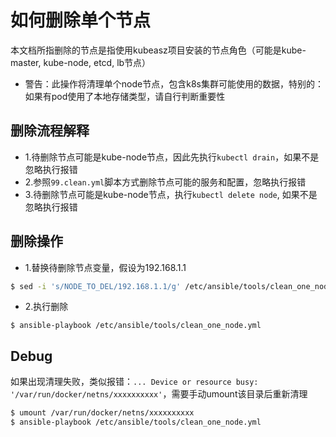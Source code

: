 # 如何删除单个节点

本文档所指删除的节点是指使用kubeasz项目安装的节点角色（可能是kube-master, kube-node, etcd, lb节点）

- 警告：此操作将清理单个node节点，包含k8s集群可能使用的数据，特别的：如果有pod使用了本地存储类型，请自行判断重要性

## 删除流程解释

- 1.待删除节点可能是kube-node节点，因此先执行`kubectl drain`，如果不是忽略执行报错
- 2.参照`99.clean.yml`脚本方式删除节点可能的服务和配置，忽略执行报错
- 3.待删除节点可能是kube-node节点，执行`kubectl delete node`, 如果不是忽略执行报错

## 删除操作

- 1.替换待删除节点变量，假设为192.168.1.1
``` bash
$ sed -i 's/NODE_TO_DEL/192.168.1.1/g' /etc/ansible/tools/clean_one_node.yml
```

- 2.执行删除
``` 
$ ansible-playbook /etc/ansible/tools/clean_one_node.yml
```

## Debug

如果出现清理失败，类似报错：`... Device or resource busy: '/var/run/docker/netns/xxxxxxxxxx'`，需要手动umount该目录后重新清理  

``` bash
$ umount /var/run/docker/netns/xxxxxxxxxx
$ ansible-playbook /etc/ansible/tools/clean_one_node.yml
```
